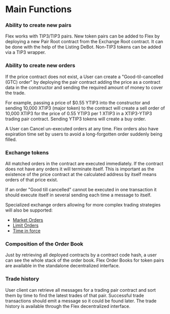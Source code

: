 # Main Functions

### Ability to create new pairs

Flex works with TIP3/TIP3 pairs. New token pairs can be added to Flex by deploying a new Pair Root contract from the Exchange Root contract. It can be done with the help of the Listing DeBot. Non-TIP3 tokens can be added via a TIP3 wrapper.

### Ability to create new orders

If the price contract does not exist, a User can create a "Good-til-cancelled (GTC) order" by deploying the pair contract adding the price as a contract data in the constructor and sending the required amount of money to cover the trade.

For example, passing a price of $0.55 YTIP3 into the constructor and sending 10,000 XTIP3 (major token) to the contract will create a sell order of 10,000 XTIP3 for the price of 0.55 YTIP3 per 1 XTIP3 in a XTIP3-YTIP3 trading pair contract. Sending YTIP3 tokens will create a buy order.

A User can Cancel un-executed orders at any time. Flex orders also have expiration time set by users to avoid a long-forgotten order suddenly being filled.

### Exchange tokens

All matched orders in the contract are executed immediately. If the contract does not have any orders it will terminate itself. This is important as the existence of the price contract at the calculated address by itself means orders of that price exist.

If an order "Good till cancelled" cannot be executed in one transaction it should execute itself in several sending each time a message to itself.

Specialized exchange orders allowing for more complex trading strategies will also be supported:

* [Market Orders](market-orders.md)
* [Limit Orders](limit-orders.md)
* [Time in force](time-in-force.md)

### Composition of the Order Book

Just by retrieving all deployed contracts by a contract code hash, a user can see the whole stack of the order book. Flex Order Books for token pairs are available in the standalone decentralized interface.

### Trade history

User client can retrieve all messages for a trading pair contract and sort them by time to find the latest trades of that pair. Successful trade transactions should emit a message so it could be found later. The trade history is available through the Flex decentralized interface.
